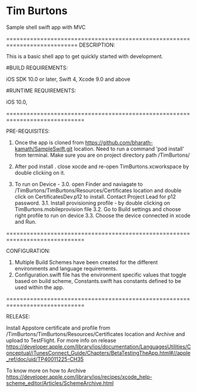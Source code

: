 # Tim Burtons
Sample shell swift app with MVC

 
===========================================================================
DESCRIPTION:

This is a basic shell app to get quickly started with development.


#BUILD REQUIREMENTS:
 
iOS SDK 10.0 or later, Swift 4, Xcode 9.0 and above
 

#RUNTIME REQUIREMENTS:
 
iOS 10.0,

=============================================================================

PRE-REQUISITES:

1. Once the app is cloned from https://github.com/bharath-kamath/SampleSwift.git location. Need to run a command 'pod install' from terminal. Make sure you are on project directory path /TimBurtons/

2. After pod install . close xocde and re-open TimBurtons.xcworkspace by double clicking on it.
3. To run on Device - 
   3.0. open Finder and naviagate to /TimBurtons/TimBurtons/Resources/Certificates location and double click on CertificatesDev.p12 to install. Contact Project Lead for p12 password.
   3.1. Install provisioning profile - by double clicking on TimBurtons.mobileprovision file
   3.2. Go to Build settings and choose right profile to run on device
   3.3. Choose the device connected in xcode and Run.

=============================================================================

CONFIGURATION:

1. Multiple Build Schemes have been created for the different environments and language requirements.
2. Configuration.swift file has the environment specific values that toggle based on build scheme, Constants.swift has constants defined to be used within the app.

=============================================================================

RELEASE:

Install Appstore certificate and profile from /TimBurtons/TimBurtons/Resources/Certificates location and Archive and upload to TestFlight. For more info on release 
https://developer.apple.com/library/ios/documentation/LanguagesUtilities/Conceptual/iTunesConnect_Guide/Chapters/BetaTestingTheApp.html#//apple_ref/doc/uid/TP40011225-CH35

To know more on how to Archive
https://developer.apple.com/library/ios/recipes/xcode_help-scheme_editor/Articles/SchemeArchive.html



